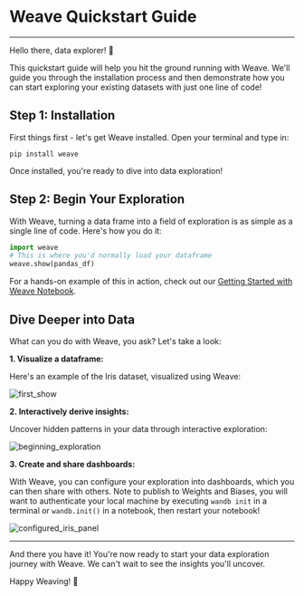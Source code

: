 # Weave Quickstart Guide

---

Hello there, data explorer! 🚀

This quickstart guide will help you hit the ground running with Weave. We'll guide you through the installation process and then demonstrate how you can start exploring your existing datasets with just one line of code!

## Step 1: Installation

First things first - let's get Weave installed. Open your terminal and type in:

```
pip install weave
```

Once installed, you're ready to dive into data exploration!

## Step 2: Begin Your Exploration

With Weave, turning a data frame into a field of exploration is as simple as a single line of code. Here's how you do it:

```python
import weave
# This is where you'd normally load your dataframe
weave.show(pandas_df)
```

For a hands-on example of this in action, check out our [Getting Started with Weave Notebook](../examples/get_started.ipynb).

## Dive Deeper into Data

What can you do with Weave, you ask? Let's take a look:

**1. Visualize a dataframe:**

Here's an example of the Iris dataset, visualized using Weave:

![first_show](../docs/assets/first_show.png)

**2. Interactively derive insights:**

Uncover hidden patterns in your data through interactive exploration:

![beginning_exploration](../docs/assets/beginning_exploration.png)

**3. Create and share dashboards:**

With Weave, you can configure your exploration into dashboards, which you can then share with others. Note to publish to Weights and Biases, you will want to authenticate your local machine by executing `wandb init` in a terminal or `wandb.init()` in a notebook, then restart your notebook!

![configured_iris_panel](../docs/assets/configured_iris_panel.png)

---

And there you have it! You're now ready to start your data exploration journey with Weave. We can't wait to see the insights you'll uncover.

Happy Weaving! 🎉

